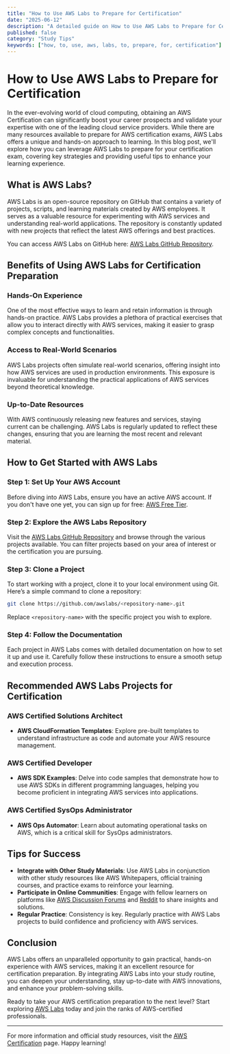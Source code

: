 ```yaml
---
title: "How to Use AWS Labs to Prepare for Certification"
date: "2025-06-12"
description: "A detailed guide on How to Use AWS Labs to Prepare for Certification"
published: false
category: "Study Tips"
keywords: ["how, to, use, aws, labs, to, prepare, for, certification"]
---
```


# How to Use AWS Labs to Prepare for Certification

In the ever-evolving world of cloud computing, obtaining an AWS Certification can significantly boost your career prospects and validate your expertise with one of the leading cloud service providers. While there are many resources available to prepare for AWS certification exams, AWS Labs offers a unique and hands-on approach to learning. In this blog post, we'll explore how you can leverage AWS Labs to prepare for your certification exam, covering key strategies and providing useful tips to enhance your learning experience.

## What is AWS Labs?

AWS Labs is an open-source repository on GitHub that contains a variety of projects, scripts, and learning materials created by AWS employees. It serves as a valuable resource for experimenting with AWS services and understanding real-world applications. The repository is constantly updated with new projects that reflect the latest AWS offerings and best practices.

You can access AWS Labs on GitHub here: [AWS Labs GitHub Repository](https://github.com/awslabs).

## Benefits of Using AWS Labs for Certification Preparation

### Hands-On Experience

One of the most effective ways to learn and retain information is through hands-on practice. AWS Labs provides a plethora of practical exercises that allow you to interact directly with AWS services, making it easier to grasp complex concepts and functionalities.

### Access to Real-World Scenarios

AWS Labs projects often simulate real-world scenarios, offering insight into how AWS services are used in production environments. This exposure is invaluable for understanding the practical applications of AWS services beyond theoretical knowledge.

### Up-to-Date Resources

With AWS continuously releasing new features and services, staying current can be challenging. AWS Labs is regularly updated to reflect these changes, ensuring that you are learning the most recent and relevant material.

## How to Get Started with AWS Labs

### Step 1: Set Up Your AWS Account

Before diving into AWS Labs, ensure you have an active AWS account. If you don't have one yet, you can sign up for free: [AWS Free Tier](https://aws.amazon.com/free/).

### Step 2: Explore the AWS Labs Repository

Visit the [AWS Labs GitHub Repository](https://github.com/awslabs) and browse through the various projects available. You can filter projects based on your area of interest or the certification you are pursuing.

### Step 3: Clone a Project

To start working with a project, clone it to your local environment using Git. Here’s a simple command to clone a repository:

```bash
git clone https://github.com/awslabs/<repository-name>.git
```

Replace `<repository-name>` with the specific project you wish to explore.

### Step 4: Follow the Documentation

Each project in AWS Labs comes with detailed documentation on how to set it up and use it. Carefully follow these instructions to ensure a smooth setup and execution process.

## Recommended AWS Labs Projects for Certification

### AWS Certified Solutions Architect

- **AWS CloudFormation Templates**: Explore pre-built templates to understand infrastructure as code and automate your AWS resource management.

### AWS Certified Developer

- **AWS SDK Examples**: Delve into code samples that demonstrate how to use AWS SDKs in different programming languages, helping you become proficient in integrating AWS services into applications.

### AWS Certified SysOps Administrator

- **AWS Ops Automator**: Learn about automating operational tasks on AWS, which is a critical skill for SysOps administrators.

## Tips for Success

- **Integrate with Other Study Materials**: Use AWS Labs in conjunction with other study resources like AWS Whitepapers, official training courses, and practice exams to reinforce your learning.
- **Participate in Online Communities**: Engage with fellow learners on platforms like [AWS Discussion Forums](https://forums.aws.amazon.com/index.jspa) and [Reddit](https://www.reddit.com/r/aws/) to share insights and solutions.
- **Regular Practice**: Consistency is key. Regularly practice with AWS Labs projects to build confidence and proficiency with AWS services.

## Conclusion

AWS Labs offers an unparalleled opportunity to gain practical, hands-on experience with AWS services, making it an excellent resource for certification preparation. By integrating AWS Labs into your study routine, you can deepen your understanding, stay up-to-date with AWS innovations, and enhance your problem-solving skills.

Ready to take your AWS certification preparation to the next level? Start exploring [AWS Labs](https://github.com/awslabs) today and join the ranks of AWS-certified professionals.

---

For more information and official study resources, visit the [AWS Certification](https://aws.amazon.com/certification/) page. Happy learning!